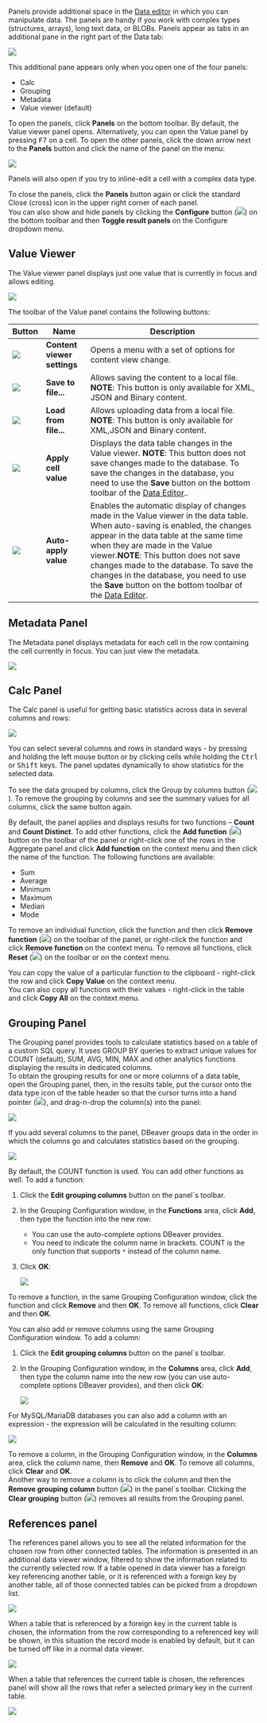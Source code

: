 Panels provide additional space in the [Data editor](Data-Editor) in which you can manipulate data. The panels are handy if you work with complex types (structures, arrays), long text data, or BLOBs. Panels appear as tabs in an additional pane in the right part of the Data tab:

![](images/ug/Panels.png)

This additional pane appears only when you open one of the four panels:

* Calc
* Grouping
* Metadata
* Value viewer (default)

To open the panels, click **Panels** on the bottom toolbar. By default, the Value viewer panel opens. Alternatively, you can open the Value panel by pressing <kbd>F7</kbd> on a cell.
To open the other panels, click the down arrow next to the **Panels** button and click the name of the panel on the menu:

![](images/ug/Panels-menu.png)

Panels will also open if you try to inline-edit a cell with a complex data type.

To close the panels, click the **Panels** button again or click the standard Close (cross) icon in the upper right corner of each panel.  
You can also show and hide panels by clicking the **Configure** button (![](images/ug/Configure-columns-visibility-icon.png)) on the bottom toolbar and then **Toggle result panels** on the Configure dropdown menu.

## Value Viewer

The Value viewer panel displays just one value that is currently in focus and allows editing.
 
![](images/ug/Value-Viewer.png)

The toolbar of the Value panel contains the following buttons:

Button|Name|Description
------|----|-----------
![](images/ug/XML_editor_icon.png)|**Content viewer settings**|Opens a menu with a set of options for content view change.
![](images/ug/XML_editor_save_to_file_icon.png)|**Save to file...**|Allows saving the content to a local file. **NOTE**: This button is only available for XML, JSON and Binary content.
![](images/ug/XML_editor_load_from_file_icon.png)|**Load from file...**| Allows uploading data from a local file. **NOTE**: This button is only available for XML,JSON and Binary content.
![](images/ug/Apply-cell-value-button.png)|**Apply cell value**|Displays the data table changes in the Value viewer. **NOTE**: This button does not save changes made to the database. To save the changes in the database, you need to use the **Save** button on the bottom toolbar of the [Data Editor](Data-Editor)..
![](images/ug/Auto-apply-value-button.png)|**Auto-apply value**|Еnables the automatic display of changes made in the Value viewer in the data table. When auto-saving is enabled, the changes appear in the data table at the same time when they are made in the Value viewer.**NOTE**: This button does not save changes made to the database. To save the changes in the database, you need to use the **Save** button on the bottom toolbar of the [Data Editor](Data-Editor).

## Metadata Panel
The Metadata panel displays metadata for each cell in the row containing the cell currently in focus. You can just view the metadata.

![](images/ug/Metadata-panel.png)

## Calc Panel

The Calc panel is useful for getting basic statistics across data in several columns and rows:

![](images/ug/Aggregate-panel.png)

You can select several columns and rows in standard ways - by pressing and holding the left mouse button or by clicking cells while holding the <kbd>Ctrl</kbd> or <kbd>Shift</kbd> keys. The panel updates dynamically to show statistics for the selected data.

To see the data grouped by columns, click the Group by columns button (![](images/ug/Group-by-columns-button.png)). To remove the grouping by columns and see the summary values for all columns, click the same button again.

By default, the panel applies and displays results for two functions – **Count** and **Count Distinct**. To add other functions, click the **Add function** (![](images/ug/Add-function-button.png)) button on the toolbar of the panel or right-click one of the rows in the Aggregate panel and click **Add function** on the context menu and then click the name of the function. The following functions are available:

* Sum
* Average
* Minimum
* Maximum
* Median
* Mode

To remove an individual function, click the function and then click **Remove function** (![](images/ug/Remove-function-button.png)) on the toolbar of the panel, or right-click the function and click **Remove function** on the context menu. To remove all functions, click **Reset** (![](images/ug/Reset-function-button.png)) on the toolbar or on the context menu.

You can copy the value of a particular function to the clipboard - right-click the row and click **Copy Value** on the context menu.  
You can also copy all functions with their values - right-click in the table and click **Copy All** on the context menu. 

## Grouping Panel

The Grouping panel provides tools to calculate statistics based on a table of a custom SQL query.
It uses GROUP BY queries to extract unique values for COUNT (default), SUM, AVG, MIN, MAX and other analytics functions displaying the results in dedicated columns.  
To obtain the grouping results for one or more columns of a data table, open the Grouping panel, then, in the results table, put the cursor onto the data type icon of the table header so that the cursor turns into a hand pointer (![](images/ug/hand-pointer.png)), and drag-n-drop the column(s) into the panel:

![](images/ug/Grouping-drag-n-drop.png)

If you add several columns to the panel, DBeaver groups data in the order in which the columns go and calculates statistics based on the grouping.

![](images/ug/Grouping-Panel.png)

By default, the COUNT function is used. You can add other functions as well. To add a function:

1. Click the **Edit grouping columns** button on the panel`s toolbar.
2. In the Grouping Configuration window, in the **Functions** area, click **Add**, then type the function into the new row:
   * You can use the auto-complete options DBeaver provides.
   * You need to indicate the column name in brackets. COUNT is the only function that supports `*` instead of the column name.
3. Click **OK**:
  
   ![](images/ug/Grouping-new-function.png)

To remove a function, in the same Grouping Configuration window, click the function and click **Remove** and then **OK**. To remove all functions, click **Clear** and then **OK**.

You can also add or remove columns using the same Grouping Configuration window. To add a column:

1. Click the **Edit grouping columns** button on the panel`s toolbar.
2. In the Grouping Configuration window, in the **Columns** area, click **Add**, then type the column name into the new row (you can use auto-complete options DBeaver provides), and then click **OK**:  

   ![](images/ug/Grouping-add-column.png)

For MySQL/MariaDB databases you can also add a column with an expression - the expression will be calculated in the resulting column:

![](images/ug/Grouping-column-expression.png)

To remove a column, in the Grouping Configuration window, in the **Columns** area, click the column name, then **Remove** and **OK**. To remove all columns, click **Clear** and **OK**.  
Another way to remove a column is to click the column and then the **Remove grouping column** button (![](images/ug/Grouping-remove-columns.png)) in the panel`s toolbar. Clicking the **Clear grouping** button (![](images/ug/Clear-columns-button.png)) removes all results from the Grouping panel.

## References panel

The references panel allows you to see all the related information for the chosen row from other connected tables. The information is presented in an additional data viewer window, filtered to show the information related to the currently selected row. If a table opened in data viewer has a foreign key referencing another table, or it is referenced with a foreign key by another table, all of those connected tables can be picked from a dropdown list.

![](images/reference-panel-list.png)

When a table that is referenced by a foreign key in the current table is chosen, the information from the row corresponding to a referenced key will be shown, in this situation the record mode is enabled by default, but it can be turned off like in a normal data viewer.

![](images/references-panel-fk.png)

When a table that references the current table is chosen, the references panel will show all the rows that refer a selected primary key in the current table.

![](images/references_panel-references.png)